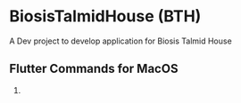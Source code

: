 # BiosisTalmidHouse (BTH)

 A Dev project to develop application for Biosis Talmid House

## Flutter Commands for MacOS
1. 
